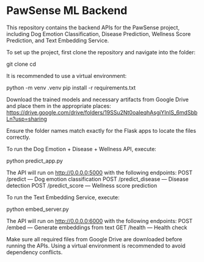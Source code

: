 # PawSense ML Backend

This repository contains the backend APIs for the PawSense project, including Dog Emotion Classification, Disease Prediction, Wellness Score Prediction, and Text Embedding Service.

To set up the project, first clone the repository and navigate into the folder:

git clone <your-repo-url>
cd <repo-folder>

It is recommended to use a virtual environment:

python -m venv .venv
pip install -r requirements.txt

Download the trained models and necessary artifacts from Google Drive and place them in the appropriate places: https://drive.google.com/drive/folders/19SSu2Nt0oaIeqhAsgiYInIS_6mdSbbLn?usp=sharing

Ensure the folder names match exactly for the Flask apps to locate the files correctly.

To run the Dog Emotion + Disease + Wellness API, execute:

python predict_app.py

The API will run on http://0.0.0.0:5000 with the following endpoints:
POST /predict — Dog emotion classification
POST /predict_disease — Disease detection
POST /predict_score — Wellness score prediction

To run the Text Embedding Service, execute:

python embed_server.py

The API will run on http://0.0.0.0:6000 with the following endpoints:
POST /embed — Generate embeddings from text
GET /health — Health check

Make sure all required files from Google Drive are downloaded before running the APIs. Using a virtual environment is recommended to avoid dependency conflicts.
